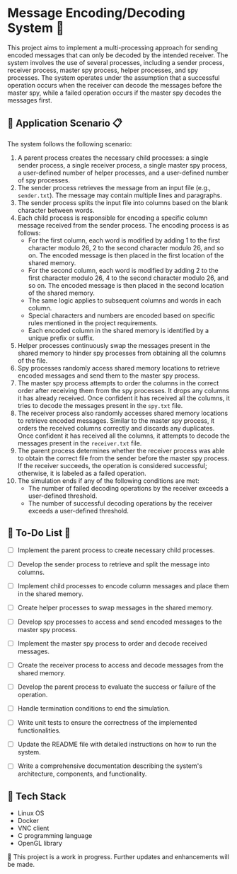 # Message Encoding/Decoding System :closed_lock_with_key:

This project aims to implement a multi-processing approach for sending encoded messages that can only be decoded by the intended receiver. The system involves the use of several processes, including a sender process, receiver process, master spy process, helper processes, and spy processes. The system operates under the assumption that a successful operation occurs when the receiver can decode the messages before the master spy, while a failed operation occurs if the master spy decodes the messages first.

## 🚀 Application Scenario :clipboard:

The system follows the following scenario:

1. A parent process creates the necessary child processes: a single sender process, a single receiver process, a single master spy process, a user-defined number of helper processes, and a user-defined number of spy processes.
2. The sender process retrieves the message from an input file (e.g., `sender.txt`). The message may contain multiple lines and paragraphs.
3. The sender process splits the input file into columns based on the blank character between words.
4. Each child process is responsible for encoding a specific column message received from the sender process. The encoding process is as follows:
   - For the first column, each word is modified by adding 1 to the first character modulo 26, 2 to the second character modulo 26, and so on. The encoded message is then placed in the first location of the shared memory.
   - For the second column, each word is modified by adding 2 to the first character modulo 26, 4 to the second character modulo 26, and so on. The encoded message is then placed in the second location of the shared memory.
   - The same logic applies to subsequent columns and words in each column.
   - Special characters and numbers are encoded based on specific rules mentioned in the project requirements.
   - Each encoded column in the shared memory is identified by a unique prefix or suffix.
5. Helper processes continuously swap the messages present in the shared memory to hinder spy processes from obtaining all the columns of the file.
6. Spy processes randomly access shared memory locations to retrieve encoded messages and send them to the master spy process.
7. The master spy process attempts to order the columns in the correct order after receiving them from the spy processes. It drops any columns it has already received. Once confident it has received all the columns, it tries to decode the messages present in the `spy.txt` file.
8. The receiver process also randomly accesses shared memory locations to retrieve encoded messages. Similar to the master spy process, it orders the received columns correctly and discards any duplicates. Once confident it has received all the columns, it attempts to decode the messages present in the `receiver.txt` file.
9. The parent process determines whether the receiver process was able to obtain the correct file from the sender before the master spy process. If the receiver succeeds, the operation is considered successful; otherwise, it is labeled as a failed operation.
10. The simulation ends if any of the following conditions are met:
    - The number of failed decoding operations by the receiver exceeds a user-defined threshold.
    - The number of successful decoding operations by the receiver exceeds a user-defined threshold.

## 📝 To-Do List :pencil:

- [ ] Implement the parent process to create necessary child processes.
- [ ] Develop the sender process to retrieve and split the message into columns.
- [ ] Implement child processes to encode column messages and place them in the shared memory.
- [ ] Create helper processes to swap messages in the shared memory.
- [ ] Develop spy processes to access and send encoded messages to the master spy process.
- [ ] Implement the master spy process to order and decode received messages.
- [ ] Create the receiver process to access and decode messages from the shared memory.
- [ ] Develop the parent process to evaluate the success or failure of the operation.
- [ ] Handle termination conditions to end the simulation.
- [ ] Write unit tests to ensure the correctness of the implemented functionalities.
- [ ] Update the README file with detailed instructions on how to run the system.
- [ ] Write a comprehensive documentation describing the system's architecture, components, and functionality.



## 🤖 Tech Stack

- Linux OS
- Docker
- VNC client
- C programming language
- OpenGL library


🚧 This project is a work in progress. Further updates and enhancements will be made.